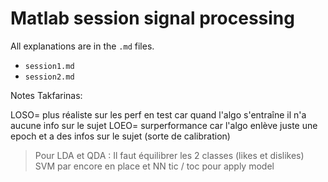 # Matlab session signal processing 

All explanations are in the `.md` files.

- `session1.md`
- `session2.md`


Notes Takfarinas:

LOSO= plus réaliste sur les perf en test car quand l'algo s'entraîne il n'a aucune info sur le sujet
LOEO= surperformance car l'algo enlève juste une epoch et a des infos sur le sujet (sorte de calibration)


> Pour LDA et QDA : Il faut équilibrer les 2 classes (likes et dislikes)
> SVM par encore en place et NN
> tic / toc pour apply model

